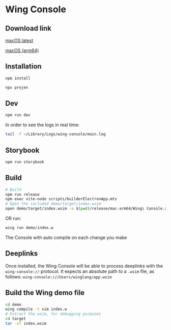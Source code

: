# Wing Console

## Download link

[macOS latest](https://wing-console.s3.amazonaws.com/wing-console.dmg)

[macOS (arm64)](https://wing-console.s3.amazonaws.com/wing-console-arm64.dmg)

## Installation

```sh
npm install

npx projen
```

## Dev

```sh
npm run dev
```

In order to see the logs in real time:

```sh
tail -f ~/Library/Logs/wing-console/main.log
```

## Storybook

```sh
npm run storybook
```

## Build

```sh
# Build
npm run release
npm exec vite-node scripts/builderElectronApp.mts
# Open the included demo/target/index.wsim
open demo/target/index.wsim -a $(pwd)/release/mac-arm64/Wing\ Console.app
```
OR run:
```sh
wing run demo/index.w
```
The Console with auto compile on each change you make

## Deeplinks

Once installed, the Wing Console will be able to process deeplinks with the `wing-console://` protocol. It expects an absolute path to a `.wsim` file, as follows: `wing-console:///Users/winglang/app.wsim`

## Build the Wing demo file

```sh
cd demo
wing compile -t sim index.w
# Extract the wsim, for debugging purposes
cd target
tar -xf index.wsim
```
